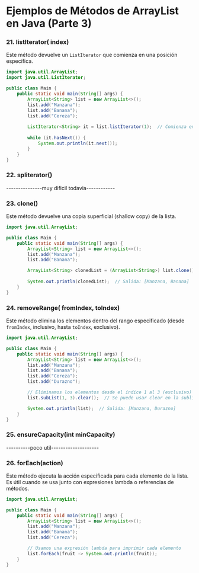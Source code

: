 
# Ejemplos de Métodos de ArrayList en Java (Parte 3)

### 21. **listIterator( index)**
Este método devuelve un `ListIterator` que comienza en una posición específica.
```java
import java.util.ArrayList;
import java.util.ListIterator;

public class Main {
    public static void main(String[] args) {
        ArrayList<String> list = new ArrayList<>();
        list.add("Manzana");
        list.add("Banana");
        list.add("Cereza");
        
        ListIterator<String> it = list.listIterator(1);  // Comienza en la posición 1 (Banana)
        
        while (it.hasNext()) {
            System.out.println(it.next());
        }
    }
}
```

### 22. **spliterator()**
---------------muy dificil todavia------------


### 23. **clone()**
Este método devuelve una copia superficial (shallow copy) de la lista.
```java
import java.util.ArrayList;

public class Main {
    public static void main(String[] args) {
        ArrayList<String> list = new ArrayList<>();
        list.add("Manzana");
        list.add("Banana");

        ArrayList<String> clonedList = (ArrayList<String>) list.clone();
        
        System.out.println(clonedList);  // Salida: [Manzana, Banana]
    }
}
```

### 24. **removeRange( fromIndex,  toIndex)**
Este método elimina los elementos dentro del rango especificado (desde `fromIndex`, inclusivo, hasta `toIndex`, exclusivo). 
```java
import java.util.ArrayList;

public class Main {
    public static void main(String[] args) {
        ArrayList<String> list = new ArrayList<>();
        list.add("Manzana");
        list.add("Banana");
        list.add("Cereza");
        list.add("Durazno");

        // Eliminamos los elementos desde el índice 1 al 3 (exclusivo)
        list.subList(1, 3).clear();  // Se puede usar clear en la sublista

        System.out.println(list);  // Salida: [Manzana, Durazno]
    }
}
```

### 25. **ensureCapacity(int minCapacity)**
----------poco util--------------------


### 26. **forEach(action)**
Este método ejecuta la acción especificada para cada elemento de la lista. Es útil cuando se usa junto con expresiones lambda o referencias de métodos.
```java
import java.util.ArrayList;

public class Main {
    public static void main(String[] args) {
        ArrayList<String> list = new ArrayList<>();
        list.add("Manzana");
        list.add("Banana");
        list.add("Cereza");

        // Usamos una expresión lambda para imprimir cada elemento
        list.forEach(fruit -> System.out.println(fruit));
    }
}
```
